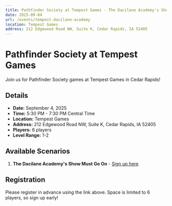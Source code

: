 ```yaml
---
title: Pathfinder Society at Tempest Games - The Dacilane Academy's Show Must Go On
date: 2025-09-04
url: /events/tempest-dacilane-academy
location: Tempest Games
address: 212 Edgewood Road NW, Suite K, Cedar Rapids, IA 52405
---
```


# Pathfinder Society at Tempest Games

Join us for Pathfinder Society games at Tempest Games in Cedar Rapids!

## Details

- **Date:** September 4, 2025
- **Time:** 5:30 PM - 7:30 PM Central Time
- **Location:** Tempest Games
- **Address:** 212 Edgewood Road NW, Suite K, Cedar Rapids, IA 52405
- **Players:** 6 players
- **Level Range:** 1-2

## Available Scenarios

1. **The Dacilane Academy's Show Must Go On** - [Sign up here](https://www.rpgchronicles.net/session/3028ffc6-0f67-45e7-ba77-a70e3c741a29/pregame)

## Registration

Please register in advance using the link above. Space is limited to 6 players, so sign up early!